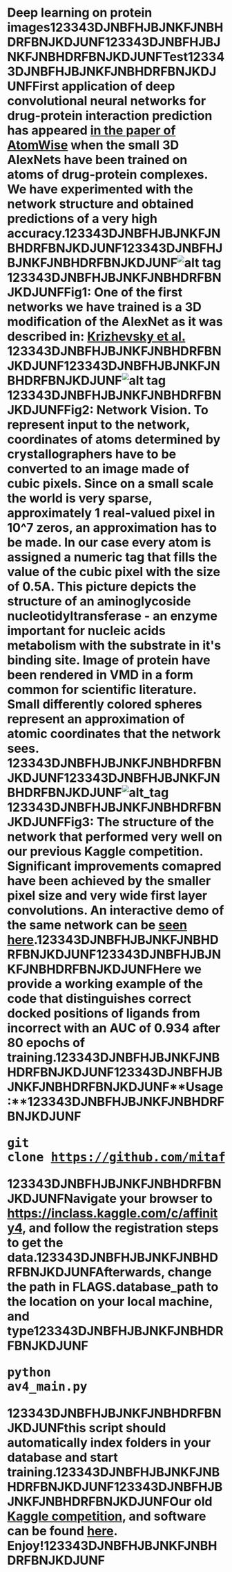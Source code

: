 # Deep learning on protein images123343DJNBFHJBJNKFJNBHDRFBNJKDJUNF123343DJNBFHJBJNKFJNBHDRFBNJKDJUNFTest123343DJNBFHJBJNKFJNBHDRFBNJKDJUNFFirst application of deep convolutional neural networks for drug-protein interaction prediction has appeared [in the paper of AtomWise](https://arxiv.org/abs/1510.02855) when the small 3D AlexNets have been trained on atoms of drug-protein complexes. We have experimented with the network structure and obtained predictions of a very high accuracy.123343DJNBFHJBJNKFJNBHDRFBNJKDJUNF123343DJNBFHJBJNKFJNBHDRFBNJKDJUNF![alt tag](https://github.com/mitaffinity/core/blob/master/misc/affinity_net.jpg)123343DJNBFHJBJNKFJNBHDRFBNJKDJUNF**Fig1:** One of the first networks we have trained is a 3D modification of the AlexNet as it was described in: [Krizhevsky et al.](http://papers.nips.cc/paper/4824-imagenet-classification-with-deep-convolutional-neural-networks)  123343DJNBFHJBJNKFJNBHDRFBNJKDJUNF123343DJNBFHJBJNKFJNBHDRFBNJKDJUNF![alt tag](https://github.com/mitaffinity/core/blob/master/misc/netvision_cool.jpg)123343DJNBFHJBJNKFJNBHDRFBNJKDJUNF**Fig2:** Network Vision. To represent input to the network, coordinates of atoms determined by crystallographers have to be converted to an image made of cubic pixels. Since on a small scale the world is very sparse, approximately 1 real-valued pixel in 10^7 zeros, an approximation has to be made. In our case every atom is assigned a numeric tag that fills the value of the cubic pixel with the size of 0.5A. This picture depicts the structure of an aminoglycoside nucleotidyltransferase - an enzyme important for nucleic acids metabolism with the substrate in it's binding site. Image of protein have been rendered in VMD in a form common for scientific literature. Small differently colored spheres represent an approximation of atomic coordinates that the network sees. 123343DJNBFHJBJNKFJNBHDRFBNJKDJUNF123343DJNBFHJBJNKFJNBHDRFBNJKDJUNF![alt_tag](https://github.com/mitaffinity/core/blob/master/misc/AlexNet3d.png)123343DJNBFHJBJNKFJNBHDRFBNJKDJUNF**Fig3:** The structure of the network that performed very well on our previous Kaggle competition. Significant improvements comapred have been achieved by the smaller pixel size and very wide first layer convolutions. An interactive demo of the same network can be [seen here](http://ec2-54-201-177-210.us-west-2.compute.amazonaws.com/).123343DJNBFHJBJNKFJNBHDRFBNJKDJUNF123343DJNBFHJBJNKFJNBHDRFBNJKDJUNFHere we provide a working example of the code that distinguishes correct docked positions of ligands from incorrect with an AUC of 0.934 after 80 epochs of training.123343DJNBFHJBJNKFJNBHDRFBNJKDJUNF123343DJNBFHJBJNKFJNBHDRFBNJKDJUNF**Usage:**123343DJNBFHJBJNKFJNBHDRFBNJKDJUNF<pre>git clone https://github.com/mitaffinity/core.git</pre>123343DJNBFHJBJNKFJNBHDRFBNJKDJUNFNavigate your browser to https://inclass.kaggle.com/c/affinity4, and follow the registration steps to get the data.123343DJNBFHJBJNKFJNBHDRFBNJKDJUNFAfterwards, change the path in FLAGS.database_path to the location on your local machine, and type123343DJNBFHJBJNKFJNBHDRFBNJKDJUNF<pre>python av4_main.py</pre>123343DJNBFHJBJNKFJNBHDRFBNJKDJUNFthis script should automatically index folders in your database and start training.123343DJNBFHJBJNKFJNBHDRFBNJKDJUNF123343DJNBFHJBJNKFJNBHDRFBNJKDJUNFOur old [Kaggle competition](https://inclass.kaggle.com/c/affinity), and software can be found [here](https://github.com/mitaffinity/core/releases). Enjoy!123343DJNBFHJBJNKFJNBHDRFBNJKDJUNF